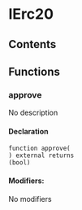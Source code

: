 # IErc20





## Contents
<!-- START doctoc -->
<!-- END doctoc -->




## Functions

### approve
No description


#### Declaration
```solidity
function approve(
) external returns
(bool)
```

#### Modifiers:
No modifiers





